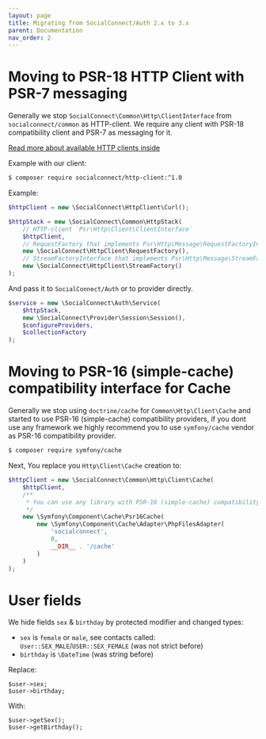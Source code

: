 ```yaml
---
layout: page
title: Migrating from SocialConnect/Auth 2.x to 3.x
parent: Documentation
nav_order: 2
---
```


# Moving to PSR-18 HTTP Client with PSR-7 messaging

Generally we stop `SocialConnect\Common\Http\ClientInterface` from `socialconnect/common` as HTTP-client. We require
any client with PSR-18 compatibility client and PSR-7 as messaging for it.

[Read more about available HTTP clients inside](https://socialconnect.lowl.io/installation.html)

Example with our client:

```sh
$ composer require socialconnect/http-client:^1.0
```

Example:

```php
$httpClient = new \SocialConnect\HttpClient\Curl();

$httpStack = new \SocialConnect\Common\HttpStack(
    // HTTP-client `Psr\Http\Client\ClientInterface`
    $httpClient,
    // RequestFactory that implements Psr\Http\Message\RequestFactoryInterface
    new \SocialConnect\HttpClient\RequestFactory(),
    // StreamFactoryInterface that implements Psr\Http\Message\StreamFactoryInterface
    new \SocialConnect\HttpClient\StreamFactory()
);
```

And pass it to `SocialConnect/Auth` or to provider directly.

```php
$service = new \SocialConnect\Auth\Service(
    $httpStack,
    new \SocialConnect\Provider\Session\Session(),
    $configureProviders,
    $collectionFactory
);
```

# Moving to PSR-16 (simple-cache) compatibility interface for Cache

Generally we stop using `doctrine/cache` for `Common\Http\Client\Cache` and started to use PSR-16 (simple-cache) compatibility providers, 
if you dont use any framework we highly recommend you to use `symfony/cache` vendor as PSR-16 compatibility provider.

```sh
$ composer require symfony/cache
```

Next, You replace you `Http\Client\Cache` creation to:

```php
$httpClient = new \SocialConnect\Common\Http\Client\Cache(
    $httpClient,
    /**
     * You can use any library with PSR-16 (simple-cache) compatibility
     */
    new \Symfony\Component\Cache\Psr16Cache(
        new \Symfony\Component\Cache\Adapter\PhpFilesAdapter(
            'socialconnect',
            0,
            __DIR__ . '/cache'
        )
    )
);
```

# User fields

We hide fields `sex` & `birthday` by protected modifier and changed types:

- `sex` is `female` or `male`, see contacts called: `User::SEX_MALE`/`USER::SEX_FEMALE` (was not strict before)
- `birthday` is `\DateTime` (was string before)

Replace:

```
$user->sex;
$user->birthday;
```

With:

```
$user->getSex();
$user->getBirthday();
```
